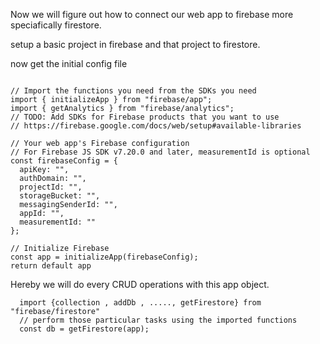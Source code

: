 Now we will figure out how to connect our web app to firebase more speciafically firestore.

setup a basic project in firebase and that project to firestore.

now get the initial config file 

```

// Import the functions you need from the SDKs you need
import { initializeApp } from "firebase/app";
import { getAnalytics } from "firebase/analytics";
// TODO: Add SDKs for Firebase products that you want to use
// https://firebase.google.com/docs/web/setup#available-libraries

// Your web app's Firebase configuration
// For Firebase JS SDK v7.20.0 and later, measurementId is optional
const firebaseConfig = {
  apiKey: "",
  authDomain: "",
  projectId: "",
  storageBucket: "",
  messagingSenderId: "",
  appId: "",
  measurementId: ""
};

// Initialize Firebase
const app = initializeApp(firebaseConfig);
return default app
```

Hereby we will do every CRUD operations with this app object.

``` 
  import {collection , addDb , ....., getFirestore} from "firebase/firestore"
  // perform those particular tasks using the imported functions
  const db = getFirestore(app);
```
